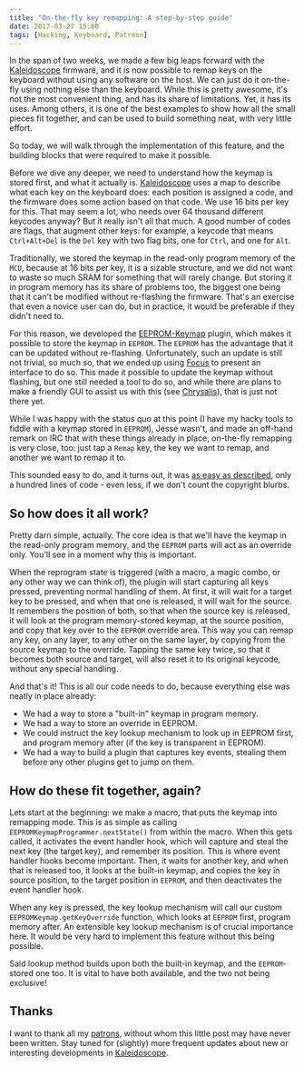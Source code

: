 ```yaml
---
title: "On-the-fly key remapping: A step-by-step guide"
date: 2017-03-27 15:00
tags: [Hacking, Keyboard, Patreon]
---
```


In the span of two weeks, we made a few big leaps forward with
the [Kaleidoscope][kaleidoscope] firmware, and it is now possible to remap keys
on the keyboard without using any software on the host. We can just do it
on-the-fly using nothing else than the keyboard. While this is pretty awesome,
it's not the most convenient thing, and has its share of limitations. Yet, it
has its uses. Among others, it is one of the best examples to show how all the
small pieces fit together, and can be used to build something neat, with very
little effort.

So today, we will walk through the implementation of this feature, and the
building blocks that were required to make it possible.

 [kaleidoscope]: https://github.com/keyboardio/Kaleidoscope
 
<!-- more -->

Before we dive any deeper, we need to understand how the keymap is stored first,
and what it actually is. [Kaleidoscope][kaleidoscope] uses a map to describe
what each key on the keyboard does: each position is assigned a code, and the
firmware does some action based on that code. We use 16 bits per key for this.
That may seem a lot, who needs over 64 thousand different keycodes anyway? But
it really isn't all that much. A good number of codes are flags, that augment
other keys: for example, a keycode that means `Ctrl+Alt+Del` is the `Del` key
with two flag bits, one for `Ctrl`, and one for `Alt`.

 [kaleidoscope]: https://github.com/keyboardio/Kaleidoscope

Traditionally, we stored the keymap in the read-only program memory of the
`MCU`, because at 16 bits per key, it is a sizable structure, and we did not
want to waste so much SRAM for something that will rarely change. But storing it
in program memory has its share of problems too, the biggest one being that it
can't be modified without re-flashing the firmware. That's an exercise that even
a novice user can do, but in practice, it would be preferable if they didn't
need to.

For this reason, we developed the [EEPROM-Keymap][plugin:eeprom-keymap] plugin,
which makes it possible to store the keymap in `EEPROM`. The `EEPROM` has the
advantage that it can be updated without re-flashing. Unfortunately, such an
update is still not trivial, so much so, that we ended up
using [Focus][plugin:focus] to present an interface to do so. This made it
possible to update the keymap without flashing, but one still needed a tool to
do so, and while there are plans to make a friendly GUI to assist us with this
(see [Chrysalis][chrysalis]), that is just not there yet.

 [plugin:eeprom-keymap]: https://github.com/keyboardio/Kaleidoscope-EEPROM-Keymap
 [plugin:focus]: https://github.com/keyboardio/Kaleidoscope-Focus
 [chrysalis]: https://github.com/algernon/Chrysalis
 
While I was happy with the status quo at this point (I have my hacky tools to
fiddle with a keymap stored in `EEPROM`), Jesse wasn't, and made an off-hand
remark on IRC that with these things already in place, on-the-fly remapping is
very close, too: just tap a `Remap` key, the key we want to remap, and another
we want to remap it to.

This sounded easy to do, and it turns out, it
was [as easy as described][plugin:eeprom-keymap-programmer], only a hundred
lines of code - even less, if we don't count the copyright blurbs.

 [plugin:eeprom-keymap-programmer]: https://github.com/keyboardio/Kaleidoscope-EEPROM-Keymap-Programmer
 
## So how does it all work?

Pretty darn simple, actually. The core idea is that we'll have the keymap in the
read-only program memory, and the `EEPROM` parts will act as an override only.
You'll see in a moment why this is important.

When the reprogram state is triggered (with a macro, a magic combo, or any other
way we can think of), the plugin will start capturing all keys pressed,
preventing normal handling of them. At first, it will wait for a target key to
be pressed, and when that one is released, it will wait for the source. It
remembers the position of both, so that when the source key is released, it will
look at the program memory-stored keymap, at the source position, and copy that
key over to the `EEPROM` override area. This way you can remap any key, on any
layer, to any other on the same layer, by copying from the source keymap to the
override. Tapping the same key twice, so that it becomes both source and target,
will also reset it to its original keycode, without any special handling.

And that's it! This is all our code needs to do, because everything else was
neatly in place already:

- We had a way to store a "built-in" keymap in program memory.
- We had a way to store an override in EEPROM.
- We could instruct the key lookup mechanism to look up in EEPROM first, and
  program memory after (if the key is transparent in EEPROM).
- We had a way to build a plugin that captures key events, stealing them before
  any other plugins get to jump on them.

## How do these fit together, again?

Lets start at the beginning: we make a macro, that puts the keymap into
remapping mode. This is as simple as calling
`EEPROMKeymapProgrammer.nextState()` from within the macro. When this gets
called, it activates the event handler hook, which will capture and steal the
next key (the target key), and remember its position. This is where event
handler hooks become important. Then, it waits for another key, and when that is
released too, it looks at the built-in keymap, and copies the key in source
position, to the target position in `EEPROM`, and then deactivates the event
handler hook.

When any key is pressed, the key lookup mechanism will call our custom
`EEPROMKeymap.getKeyOverride` function, which looks at `EEPROM` first, program
memory after. An extensible key lookup mechanism is of crucial importance here.
It would be very hard to implement this feature without this being possible.

Said lookup method builds upon both the built-in keymap, and the `EEPROM`-stored
one too. It is vital to have both available, and the two not being exclusive!
  
## Thanks

I want to thank all my [patrons][patreon], without whom this little post may
have never been written. Stay tuned for (slightly) more frequent updates about
new or interesting developments in [Kaleidoscope][kaleidoscope].

 [patreon]: https://www.patreon.com/algernon

